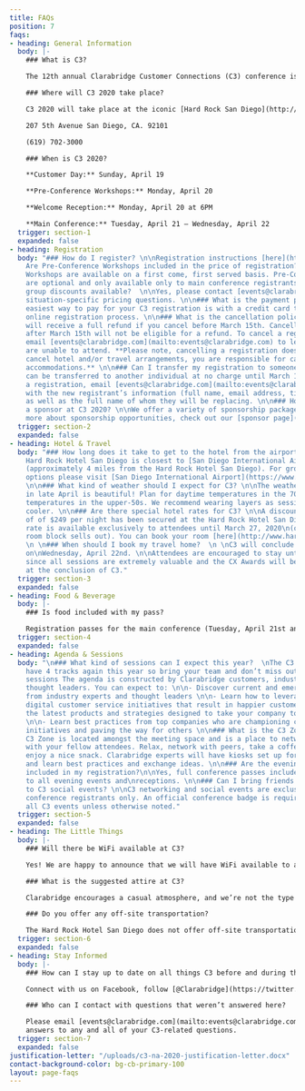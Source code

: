 ```yaml
---
title: FAQs
position: 7
faqs:
- heading: General Information
  body: |-
    ### What is C3?

    The 12th annual Clarabridge Customer Connections (C3) conference is the leading event for customer experience management and digital customer service professionals. This 4-day event features a lineup of cutting-edge keynote speakers and more than 30 sessions featuring Clarabridge customers, partners, and analysts. The agenda is made up of 4 tracks, industry-specific sessions, as well as the opportunity for hands-on training with Clarabridge experts during advanced sessions for customers.

    ### Where will C3 2020 take place?

    C3 2020 will take place at the iconic [Hard Rock San Diego](http://www.hardrockhotelsd.com){:target="_blank"}{:rel="noopener"}

    207 5th Avenue San Diego, CA. 92101

    (619) 702-3000

    ### When is C3 2020?

    **Customer Day:** Sunday, April 19

    **Pre-Conference Workshops:** Monday, April 20

    **Welcome Reception:** Monday, April 20 at 6PM

    **Main Conference:** Tuesday, April 21 – Wednesday, April 22
  trigger: section-1
  expanded: false
- heading: Registration
  body: "### How do I register? \n\nRegistration instructions [here](http://www.cvent.com/d/qhqzh7/4W){:target=\"_blank\"}{:rel=\"noopener\"}\n\n###
    Are Pre-Conference Workshops included in the price of registration? \n\nYes, Pre-Conference
    Workshops are available on a first come, first served basis. Pre-Conference Workshops
    are optional and only available only to main conference registrants. \n\n### Are
    group discounts available?  \n\nYes, please contact [events@clarabridge.com](mailto:events@clarabridge.com)\nfor
    situation-specific pricing questions. \n\n### What is the payment policy? \n\nThe
    easiest way to pay for your C3 registration is with a credit card through the
    online registration process. \n\n### What is the cancellation policy? \n\nYou
    will receive a full refund if you cancel before March 15th. Cancellations received
    after March 15th will not be eligible for a refund. To cancel a registration,
    email [events@clarabridge.com](mailto:events@clarabridge.com) to let us know you
    are unable to attend. **Please note, cancelling a registration does not automatically
    cancel hotel and/or travel arrangements, you are responsible for cancelling any
    accommodations.** \n\n### Can I transfer my registration to someone else? \n\nRegistrations
    can be transferred to another individual at no charge until March 15th To transfer
    a registration, email [events@clarabridge.com](mailto:events@clarabridge.com)
    with the new registrant’s information (full name, email address, title, company)
    as well as the full name of whom they will be replacing. \n\n### How can I become
    a sponsor at C3 2020? \n\nWe offer a variety of sponsorship packages. To learn
    more about sponsorship opportunities, check out our [sponsor page](https://deploy-preview-1--c3-marketing-site.netlify.com/sponsors/){:target=\"_blank\"}{:rel=\"noopener\"}."
  trigger: section-2
  expanded: false
- heading: Hotel & Travel
  body: "### How long does it take to get to the hotel from the airport?  \n\nThe
    Hard Rock Hotel San Diego is closest to [San Diego International Airport](https://www.san.org){:target=\"_blank\"}{:rel=\"noopener\"}
    (approximately 4 miles from the Hard Rock Hotel San Diego). For ground transportation
    options please visit [San Diego International Airport](https://www.san.org){:target=\"_blank\"}{:rel=\"noopener\"}.
    \n\n### What kind of weather should I expect for C3? \n\nThe weather in San Diego
    in late April is beautiful! Plan for daytime temperatures in the 70s, and evening
    temperatures in the upper-50s. We recommend wearing layers as session rooms run
    cooler. \n\n### Are there special hotel rates for C3? \n\nA discounted room rate
    of of $249 per night has been secured at the Hard Rock Hotel San Diego. The discounted
    rate is available exclusively to attendees until March 27, 2020\n(or when the
    room block sells out). You can book your room [here](http://www.hardrockhotelsd.com/clarabridge-2020){:target=\"_blank\"}{:rel=\"noopener\"}.\n
    \n \n### When should I book my travel home?  \n \nC3 will conclude around 3PM
    on\nWednesday, April 22nd. \n\nAttendees are encouraged to stay until the end
    since all sessions are extremely valuable and the CX Awards will be announced
    at the conclusion of C3."
  trigger: section-3
  expanded: false
- heading: Food & Beverage
  body: |-
    ### Is food included with my pass?

    Registration passes for the main conference (Tuesday, April 21st and Wednesday, April 22nd) include breakfast, snacks during breaks, lunch and dinner. The Hard Rock offers a variety of dining options as well.
  trigger: section-4
  expanded: false
- heading: Agenda & Sessions
  body: "\n### What kind of sessions can I expect this year?  \nThe C3 agenda will
    have 4 tracks again this year so bring your team and don’t miss out on these valuable
    sessions The agenda is constructed by Clarabridge customers, industry analysts\nand
    thought leaders. You can expect to: \n\n- Discover current and emerging trends
    from industry experts and thought leaders \n\n- Learn how to leverage CEM and
    digital customer service initiatives that result in happier customers \n\n- Explore
    the latest products and strategies designed to take your company to the next level
    \n\n- Learn best practices from top companies who are championing customer service
    initiatives and paving the way for others \n\n### What is the C3 Zone? \n\nThe
    C3 Zone is located amongst the meeting space and is a place to network and unwind
    with your fellow attendees. Relax, network with peers, take a coffee break, or
    enjoy a nice snack. Clarabridge experts will have kiosks set up for you to stop
    and learn best practices and exchange ideas. \n\n### Are the evening receptions
    included in my registration?\n\nYes, full conference passes include invitations
    to all evening events and\nreceptions. \n\n### Can I bring friends and family
    to C3 social events? \n\nC3 networking and social events are exclusively for full
    conference registrants only. An official conference badge is required to attend
    all C3 events unless otherwise noted."
  trigger: section-5
  expanded: false
- heading: The Little Things
  body: |-
    ### Will there be WiFi available at C3?

    Yes! We are happy to announce that we will have WiFi available to all attendees. Login information will be available when you arrive at C3.

    ### What is the suggested attire at C3?

    Clarabridge encourages a casual atmosphere, and we’re not the type to impose a dress code. So wear whatever makes you comfortable, but you can’t go wrong with business casual. You may want to bring an extra layer to cover up, as session rooms can sometimes get a bit chilly.

    ### Do you offer any off-site transportation?

    The Hard Rock Hotel San Diego does not offer off-site transportation. Any additional transportation off-site will be at your personal expense and coordination.
  trigger: section-6
  expanded: false
- heading: Stay Informed
  body: |-
    ### How can I stay up to date on all things C3 before and during the event?

    Connect with us on Facebook, follow [@Clarabridge](https://twitter.com/Clarabridge){:target="_blank"}{:rel="noopener"} on Twitter and keep up with all things C3 with hashtag ['#C32020'](https://twitter.com/search?q=C320&src=typed_query){:target="_blank"}{:rel="noopener"} on social media.

    ### Who can I contact with questions that weren’t answered here?

    Please email [events@clarabridge.com](mailto:events@clarabridge.com) for
    answers to any and all of your C3-related questions.
  trigger: section-7
  expanded: false
justification-letter: "/uploads/c3-na-2020-justification-letter.docx"
contact-background-color: bg-cb-primary-100
layout: page-faqs
---
```



